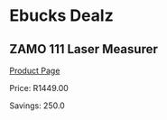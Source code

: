 
# Ebucks Dealz
## ZAMO 111 Laser Measurer
[Product Page](https://www.ebucks.com/web/shop/productSelected.do?prodId=1169666389&catId=370101825)

Price: R1449.00

Savings: 250.0


	